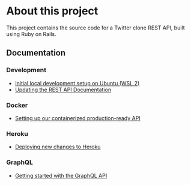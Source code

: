 # About this project

This project contains the source code for a Twitter clone REST API, built using
Ruby on Rails.



## Documentation


### Development

- [Initial local development setup on Ubuntu (WSL 2)][1]
- [Updating the REST API Documentation][2]


### Docker

- [Setting up our containerized production-ready API][3]


### Heroku

- [Deploying new changes to Heroku][4]


### GraphQL

- [Getting started with the GraphQL API][5]




<!-- References -->

[1]: /readme/development/initial-local-development-setup-on-ubuntu-wsl-2.md
[2]: /readme/development/updating-the-rest-api-documentation.md
[3]: /readme/docker/setting-up-our-dockerized-api.md
[4]: /readme/heroku/deploying-new-changes-to-heroku.md
[5]: /readme/graphql/getting-started-with-the-graphql-api.md

